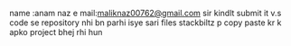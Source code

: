 name :anam naz 
e mail:maliknaz00762@gmail.com
sir kindlt submit it v.s code se repository nhi bn parhi isye sari files stackbiltz p copy paste kr k apko project bhej rhi hun

